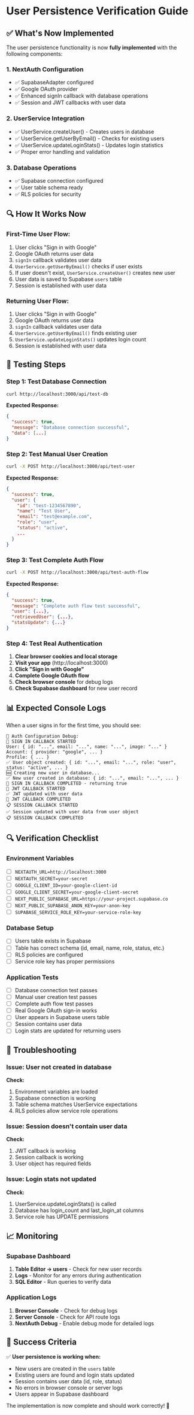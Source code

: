 # User Persistence Verification Guide

## ✅ **What's Now Implemented**

The user persistence functionality is now **fully implemented** with the following components:

### 1. **NextAuth Configuration**
- ✅ SupabaseAdapter configured
- ✅ Google OAuth provider
- ✅ Enhanced signIn callback with database operations
- ✅ Session and JWT callbacks with user data

### 2. **UserService Integration**
- ✅ UserService.createUser() - Creates users in database
- ✅ UserService.getUserByEmail() - Checks for existing users
- ✅ UserService.updateLoginStats() - Updates login statistics
- ✅ Proper error handling and validation

### 3. **Database Operations**
- ✅ Supabase connection configured
- ✅ User table schema ready
- ✅ RLS policies for security

## 🔍 **How It Works Now**

### **First-Time User Flow:**
1. User clicks "Sign in with Google"
2. Google OAuth returns user data
3. `signIn` callback validates user data
4. `UserService.getUserByEmail()` checks if user exists
5. If user doesn't exist, `UserService.createUser()` creates new user
6. User data is saved to Supabase `users` table
7. Session is established with user data

### **Returning User Flow:**
1. User clicks "Sign in with Google"
2. Google OAuth returns user data
3. `signIn` callback validates user data
4. `UserService.getUserByEmail()` finds existing user
5. `UserService.updateLoginStats()` updates login count
6. Session is established with user data

## 🧪 **Testing Steps**

### **Step 1: Test Database Connection**
```bash
curl http://localhost:3000/api/test-db
```
**Expected Response:**
```json
{
  "success": true,
  "message": "Database connection successful",
  "data": [...]
}
```

### **Step 2: Test Manual User Creation**
```bash
curl -X POST http://localhost:3000/api/test-user
```
**Expected Response:**
```json
{
  "success": true,
  "user": {
    "id": "test-1234567890",
    "name": "Test User",
    "email": "test@example.com",
    "role": "user",
    "status": "active",
    ...
  }
}
```

### **Step 3: Test Complete Auth Flow**
```bash
curl -X POST http://localhost:3000/api/test-auth-flow
```
**Expected Response:**
```json
{
  "success": true,
  "message": "Complete auth flow test successful",
  "user": {...},
  "retrievedUser": {...},
  "statsUpdate": {...}
}
```

### **Step 4: Test Real Authentication**
1. **Clear browser cookies and local storage**
2. **Visit your app** (http://localhost:3000)
3. **Click "Sign in with Google"**
4. **Complete Google OAuth flow**
5. **Check browser console** for debug logs
6. **Check Supabase dashboard** for new user record

## 📊 **Expected Console Logs**

When a user signs in for the first time, you should see:

```
🔧 Auth Configuration Debug:
🔐 SIGN IN CALLBACK STARTED
User: { id: "...", email: "...", name: "...", image: "..." }
Account: { provider: "google", ... }
Profile: { ... }
✅ User object created: { id: "...", email: "...", role: "user", status: "active", ... }
🆕 Creating new user in database...
✅ New user created in database: { id: "...", email: "...", ... }
🔐 SIGN IN CALLBACK COMPLETED - returning true
🎫 JWT CALLBACK STARTED
✅ JWT updated with user data
🎫 JWT CALLBACK COMPLETED
📋 SESSION CALLBACK STARTED
✅ Session updated with user data from user object
📋 SESSION CALLBACK COMPLETED
```

## 🔍 **Verification Checklist**

### **Environment Variables**
- [ ] `NEXTAUTH_URL=http://localhost:3000`
- [ ] `NEXTAUTH_SECRET=your-secret`
- [ ] `GOOGLE_CLIENT_ID=your-google-client-id`
- [ ] `GOOGLE_CLIENT_SECRET=your-google-client-secret`
- [ ] `NEXT_PUBLIC_SUPABASE_URL=https://your-project.supabase.co`
- [ ] `NEXT_PUBLIC_SUPABASE_ANON_KEY=your-anon-key`
- [ ] `SUPABASE_SERVICE_ROLE_KEY=your-service-role-key`

### **Database Setup**
- [ ] Users table exists in Supabase
- [ ] Table has correct schema (id, email, name, role, status, etc.)
- [ ] RLS policies are configured
- [ ] Service role key has proper permissions

### **Application Tests**
- [ ] Database connection test passes
- [ ] Manual user creation test passes
- [ ] Complete auth flow test passes
- [ ] Real Google OAuth sign-in works
- [ ] User appears in Supabase users table
- [ ] Session contains user data
- [ ] Login stats are updated for returning users

## 🐛 **Troubleshooting**

### **Issue: User not created in database**
**Check:**
1. Environment variables are loaded
2. Supabase connection is working
3. Table schema matches UserService expectations
4. RLS policies allow service role operations

### **Issue: Session doesn't contain user data**
**Check:**
1. JWT callback is working
2. Session callback is working
3. User object has required fields

### **Issue: Login stats not updated**
**Check:**
1. UserService.updateLoginStats() is called
2. Database has login_count and last_login_at columns
3. Service role has UPDATE permissions

## 📈 **Monitoring**

### **Supabase Dashboard**
1. **Table Editor → users** - Check for new user records
2. **Logs** - Monitor for any errors during authentication
3. **SQL Editor** - Run queries to verify data

### **Application Logs**
1. **Browser Console** - Check for debug logs
2. **Server Console** - Check for API route logs
3. **NextAuth Debug** - Enable debug mode for detailed logs

## 🎯 **Success Criteria**

✅ **User persistence is working when:**
- New users are created in the `users` table
- Existing users are found and login stats updated
- Session contains user data (id, role, status)
- No errors in browser console or server logs
- Users appear in Supabase dashboard

The implementation is now complete and should work correctly! 🎉